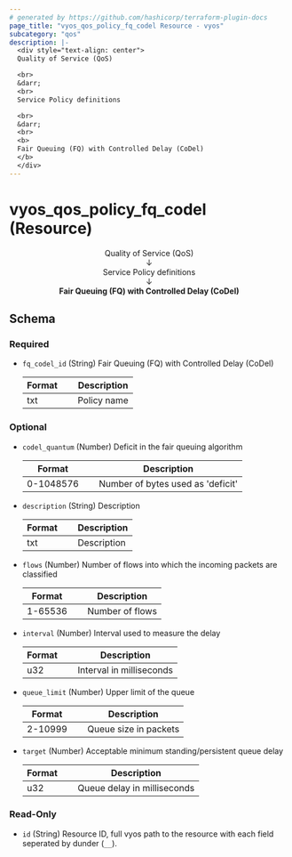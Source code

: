 ```yaml
---
# generated by https://github.com/hashicorp/terraform-plugin-docs
page_title: "vyos_qos_policy_fq_codel Resource - vyos"
subcategory: "qos"
description: |-
  <div style="text-align: center">
  Quality of Service (QoS)

  <br>
  &darr;
  <br>
  Service Policy definitions

  <br>
  &darr;
  <br>
  <b>
  Fair Queuing (FQ) with Controlled Delay (CoDel)
  </b>
  </div>
---
```


# vyos_qos_policy_fq_codel (Resource)

<div style="text-align: center">
Quality of Service (QoS)

<br>
&darr;
<br>
Service Policy definitions

<br>
&darr;
<br>
<b>
Fair Queuing (FQ) with Controlled Delay (CoDel)
</b>
</div>



<!-- schema generated by tfplugindocs -->
## Schema

### Required

- `fq_codel_id` (String) Fair Queuing (FQ) with Controlled Delay (CoDel)

    |  Format  &emsp;|  Description  |
    |----------------|---------------|
    |  txt     &emsp;|  Policy name  |

### Optional

- `codel_quantum` (Number) Deficit in the fair queuing algorithm

    |  Format     &emsp;|  Description                        |
    |-------------------|-------------------------------------|
    |  0-1048576  &emsp;|  Number of bytes used as 'deficit'  |
- `description` (String) Description

    |  Format  &emsp;|  Description  |
    |----------------|---------------|
    |  txt     &emsp;|  Description  |
- `flows` (Number) Number of flows into which the incoming packets are classified

    |  Format   &emsp;|  Description      |
    |-----------------|-------------------|
    |  1-65536  &emsp;|  Number of flows  |
- `interval` (Number) Interval used to measure the delay

    |  Format  &emsp;|  Description               |
    |----------------|----------------------------|
    |  u32     &emsp;|  Interval in milliseconds  |
- `queue_limit` (Number) Upper limit of the queue

    |  Format   &emsp;|  Description            |
    |-----------------|-------------------------|
    |  2-10999  &emsp;|  Queue size in packets  |
- `target` (Number) Acceptable minimum standing/persistent queue delay

    |  Format  &emsp;|  Description                  |
    |----------------|-------------------------------|
    |  u32     &emsp;|  Queue delay in milliseconds  |

### Read-Only

- `id` (String) Resource ID, full vyos path to the resource with each field seperated by dunder (`__`).
